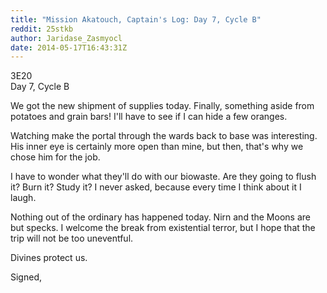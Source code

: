 ```yaml
---
title: "Mission Akatouch, Captain's Log: Day 7, Cycle B"
reddit: 25stkb
author: Jaridase_Zasmyocl
date: 2014-05-17T16:43:31Z
---
```


3E20        
Day 7, Cycle B

We got the new shipment of supplies today. Finally, something aside from potatoes and grain bars! I'll have to see if I can hide a few oranges. 

Watching make the portal through the wards back to base was interesting. His inner eye is certainly more open than mine, but then, that's why we chose him for the job. 

I have to wonder what they'll do with our biowaste. Are they going to flush it? Burn it? Study it? I never asked, because every time I think about it I laugh. 

Nothing out of the ordinary has happened today. Nirn and the Moons are but specks. I welcome the break from existential terror, but I hope that the trip will not be too uneventful.

Divines protect us.

Signed,
